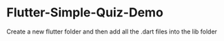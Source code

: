 # Flutter-Simple-Quiz-Demo

Create a new flutter folder and then add all the .dart files into the lib folder
